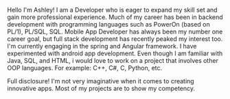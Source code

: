 

Hello I'm Ashley! I am a Developer who is eager to expand my skill set and gain more professional experience. Much of my career has been in backend development with programming languages such as PowerOn (based on PL/1), PL/SQL, SQL. Mobile App Developer has always been my number one career goal, but full stack development has recently peaked my interest too. I'm currently engaging in the spring and Angular framework. I have experimented with android app development. Even though I am familiar with Java, SQL, and HTML, i would love to work on a project that involves other OOP languages. For example: C++, C#, C, Python, etc.   

Full disclosure! I'm not very imaginative when it comes to creating innovative apps. Most of my projects are to show my competency.   

